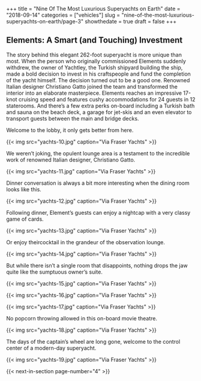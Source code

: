 +++
title = "Nine Of The Most Luxurious Superyachts on Earth"
date = "2018-09-14"
categories = ["vehicles"]
slug = "nine-of-the-most-luxurious-superyachts-on-earth/page-3"
showthedate = true
draft = false
+++

## Elements: A Smart (and Touching) Investment 
The story behind this elegant 262-foot superyacht is more unique than most. When the person who originally commissioned Elements suddenly withdrew, the owner of Yachtley, the Turkish shipyard building the ship, made a bold decision to invest in his craftspeople and fund the completion of the yacht himself. The decision turned out to be a good one. Renowned Italian designer Christiano Gatto joined the team and transformed the interior into an elaborate masterpiece. Elements reaches an impressive 17-knot cruising speed and features cushy accommodations for 24 guests in 12 staterooms. And there’s a few extra perks on-board including a Turkish bath and sauna on the beach deck, a garage for jet-skis and an even elevator to transport guests between the main and bridge decks. 

Welcome to the lobby, it only gets better from here. 

{{< img src="yachts-10.jpg" caption="Via Fraser Yachts" >}}

We weren’t joking, the opulent lounge area is a testament to the incredible work of renowned Italian designer, Christiano Gatto. 

{{< img src="yachts-11.jpg" caption="Via Fraser Yachts" >}}

Dinner conversation is always a bit more interesting when the dining room looks like this. 

{{< img src="yachts-12.jpg" caption="Via Fraser Yachts" >}}

Following dinner, Element’s guests can enjoy a nightcap with a very classy game of cards. 

{{< img src="yachts-13.jpg" caption="Via Fraser Yachts" >}}

Or enjoy theircocktail in the grandeur of the observation lounge. 

{{< img src="yachts-14.jpg" caption="Via Fraser Yachts" >}}

But while there isn’t a single room that disappoints, nothing drops the jaw quite like the sumptuous owner’s suite. 

{{< img src="yachts-15.jpg" caption="Via Fraser Yachts" >}}

{{< img src="yachts-16.jpg" caption="Via Fraser Yachts" >}}

{{< img src="yachts-17.jpg" caption="Via Fraser Yachts" >}}

No popcorn throwing allowed in this on-board movie theatre. 

{{< img src="yachts-18.jpg" caption="Via Fraser Yachts" >}}

The days of the captain’s wheel are long gone, welcome to the control center of a modern-day superyacht. 

{{< img src="yachts-19.jpg" caption="Via Fraser Yachts" >}}

{{< next-in-section page-number="4" >}}